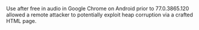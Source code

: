Use after free in audio in Google Chrome on Android prior to 77.0.3865.120 allowed a remote attacker to potentially exploit heap corruption via a crafted HTML page.